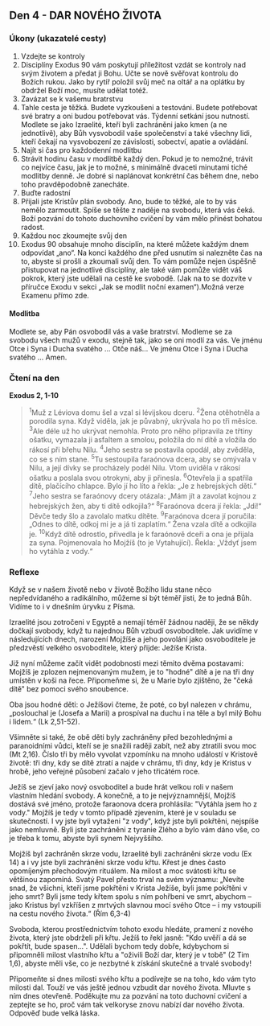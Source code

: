 ## Den 4 - DAR NOVÉHO ŽIVOTA

### Úkony (ukazatelé cesty)

1. Vzdejte se kontroly
1. Disciplíny Exodus 90 vám poskytují příležitost vzdát se kontroly nad svým životem a předat ji Bohu. Učte se nově svěřovat kontrolu do Božích rukou. Jako by rytíř položil svůj meč na oltář a na oplátku by obdržel Boží moc, musíte udělat totéž.
1. Zavázat se k vašemu bratrstvu
1. Tahle cesta je těžká. Budete vyzkoušeni a testováni. Budete potřebovat své bratry a oni budou potřebovat vás. Týdenní setkání jsou nutností. Modlete se jako Izraelité, kteří byli zachráněni jako kmen (a ne jednotlivě), aby Bůh vysvobodil vaše společenství a také všechny lidi, kteří čekají na vysvobození ze závislosti, sobectví, apatie a ovládání.
1. Najít si čas pro každodenní modlitbu
1. Strávit hodinu času v modlitbě každý den. Pokud je to nemožné, trávit co nejvíce času, jak je to možné, s minimálně dvaceti minutami tiché modlitby denně. Je dobré si naplánovat konkrétní čas během dne, nebo toho pravděpodobně zanecháte.
1. Buďte radostní
1. Přijali jste Kristův plán svobody. Ano, bude to těžké, ale to by vás nemělo zarmoutit. Spíše se těšte z naděje na svobodu, která vás čeká. Boží pozvání do tohoto duchovního cvičení by vám mělo přinést bohatou radost.
1. Každou noc zkoumejte svůj den
1. Exodus 90 obsahuje mnoho disciplín, na které můžete každým dnem odpovídat „ano“. Na konci každého dne před usnutím si nalezněte čas na to, abyste si prošli a zkoumali svůj den. To vám pomůže nejen úspěšně přistupovat na jednotlivé disciplíny, ale také vám pomůže vidět váš pokrok, který jste udělali na cestě ke svobodě. (Jak na to se dozvíte v příručce Exodu v sekci „Jak se modlit noční examen“).Možná verze Examenu přímo zde.

#### Modlitba

Modlete se, aby Pán osvobodil vás a vaše bratrství.
Modleme se za svobodu všech mužů v exodu, stejně tak, jako se oni modlí za vás.
Ve jménu Otce i Syna i Ducha svatého … Otče náš… Ve jménu Otce i Syna i Ducha svatého … Amen.

### Čtení na den

**Exodus 2, 1-10**

> <sup>1</sup>Muž z Léviova domu šel a vzal si lévijskou dceru.
> <sup>2</sup>Žena otěhotněla a porodila syna. Když viděla, jak je půvabný, ukrývala ho po tři měsíce.
> <sup>3</sup>Ale déle už ho ukrývat nemohla. Proto pro něho připravila ze třtiny ošatku, vymazala ji asfaltem a smolou, položila do ní dítě a vložila do rákosí při břehu Nilu.
> <sup>4</sup>Jeho sestra se postavila opodál, aby zvěděla, co se s ním stane.
> <sup>5</sup>Tu sestoupila faraónova dcera, aby se omývala v Nilu, a její dívky se procházely podél Nilu. Vtom uviděla v rákosí ošatku a poslala svou otrokyni, aby ji přinesla.
> <sup>6</sup>Otevřela ji a spatřila dítě, plačícího chlapce. Bylo jí ho líto a řekla: „Je z hebrejských dětí.“
> <sup>7</sup>Jeho sestra se faraónovy dcery otázala: „Mám jít a zavolat kojnou z hebrejských žen, aby ti dítě odkojila?“
> <sup>8</sup>Faraónova dcera jí řekla: „Jdi!“ Děvče tedy šlo a zavolalo matku dítěte.
> <sup>9</sup>Faraónova dcera jí poručila: „Odnes to dítě, odkoj mi je a já ti zaplatím.“ Žena vzala dítě a odkojila je.
> <sup>10</sup>Když dítě odrostlo, přivedla je k faraónově dceři a ona je přijala za syna. Pojmenovala ho Mojžíš (to je Vytahující). Řekla: „Vždyť jsem ho vytáhla z vody.“

### Reflexe

Když se v našem životě nebo v životě Božího lidu stane něco nepředvídaného a radikálního, můžeme si být téměř jisti, že to jedná Bůh. Vidíme to i v dnešním úryvku z Písma.

Izraelité jsou zotročeni v Egyptě a nemají téměř žádnou naději, že se někdy dočkají svobody, když tu najednou Bůh vzbudí osvoboditele. Jak uvidíme v následujících dnech, narození Mojžíše a jeho povolání jako osvoboditele je předzvěstí velkého osvoboditele, který přijde: Ježíše Krista.

Již nyní můžeme začít vidět podobnosti mezi těmito dvěma postavami:
Mojžíš je zplozen nejmenovaným mužem, je to "hodné" dítě a je na tři dny umístěn v koši na řece. Připomeňme si, že u Marie bylo zjištěno, že "čeká dítě" bez pomoci svého snoubence.

Oba jsou hodné děti: o Ježíšovi čteme, že poté, co byl nalezen v chrámu, „poslouchal je (Josefa a Marii) a prospíval na duchu i na těle a byl milý Bohu i lidem.“ (Lk 2,51-52).

Všimněte si také, že obě děti byly zachráněny před bezohlednými a paranoidními vůdci, kteří se je snažili raději zabít, než aby ztratili svou moc (Mt 2,16).
Číslo tři by mělo vyvolat vzpomínku na mnoho událostí v Kristově životě: tři dny, kdy se dítě ztratí a najde v chrámu, tři dny, kdy je Kristus v hrobě, jeho veřejné působení začalo v jeho třicátém roce.

Ježíš se zjeví jako nový osvoboditel a bude hrát velkou roli v našem vlastním hledání svobody.
A konečně, a to je nejvýznamnější, Mojžíš dostává své jméno, protože faraonova dcera prohlásila: "Vytáhla jsem ho z vody." Mojžíš je tedy v tomto případě zjevením, které je v souladu se skutečností. I vy jste byli vytaženi "z vody", když jste byli pokřtěni, nejspíše jako nemluvně. Byli jste zachráněni z tyranie Zlého a bylo vám dáno vše, co je třeba k tomu, abyste byli synem Nejvyššího.

Mojžíš byl zachráněn skrze vodu, Izraelité byli zachráněni skrze vodu (Ex 14) a i vy jste byli zachráněni skrze vodu křtu.
Křest je dnes často opomíjeným přechodovým rituálem. Na milost a moc svátosti křtu se většinou zapomíná. Svatý Pavel přesto trval na svém významu: „Nevíte snad, že všichni, kteří jsme pokřtěni v Krista Ježíše, byli jsme pokřtěni v jeho smrt? Byli jsme tedy křtem spolu s ním pohřbeni ve smrt, abychom – jako Kristus byl vzkříšen z mrtvých slavnou mocí svého Otce – i my vstoupili na cestu nového života.“ (Řím 6,3-4)

Svoboda, kterou prostřednictvím tohoto exodu hledáte, pramení z nového života, který jste obdrželi při křtu.
Ježíš to řekl jasně: "Kdo uvěří a dá se pokřtít, bude spasen...". Udělali bychom tedy dobře, kdybychom si připomněli milost vlastního křtu a "oživili Boží dar, který je v tobě" (2 Tim 1,6), abyste měli vše, co je nezbytné k získání skutečné a trvalé svobody!

Připomeňte si dnes milosti svého křtu a podívejte se na toho, kdo vám tyto milosti dal. Touží ve vás ještě jednou vzbudit dar nového života. Mluvte s ním dnes otevřeně. Poděkujte mu za pozvání na toto duchovní cvičení a zeptejte se ho, proč vám tak velkoryse znovu nabízí dar nového života. Odpověď bude velká láska.
